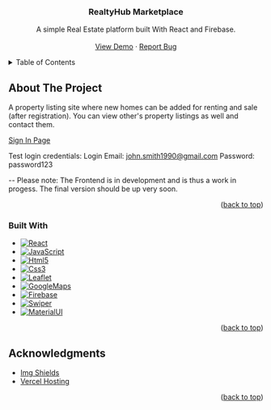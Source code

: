 <div id="top"></div>

<!-- PROJECT LOGO -->
<br />
<div align="center">
  <h3 align="center">RealtyHub Marketplace</h3>
  <p align="center">
    A simple Real Estate platform built With React and Firebase.
    <br />
    <br />
    <a href="https://realtyhub-marketplace.vercel.app/">View Demo</a>
    ·
    <a href="https://github.com/vincentnel80/realtyhub-marketplace/issues">Report Bug</a>
  </p>
</div>

<!-- TABLE OF CONTENTS -->
<details>
  <summary>Table of Contents</summary>
  <ol>
    <li>
      <a href="#about-the-project">About The Project</a>
      <ul>
        <li><a href="#built-with">Built With</a></li>
      </ul>
    </li>
    <li><a href="#acknowledgments">Acknowledgments</a></li>
  </ol>
</details>

<!-- ABOUT THE PROJECT -->

## About The Project

A property listing site where new homes can be added for renting and sale (after registration). You can view other's property listings as well and contact them.

<a href="https://realtyhub-marketplace.vercel.app/sign-in">Sign In Page</a>

Test login credentials:
Login Email: john.smith1990@gmail.com
Password: password123

-- Please note: The Frontend is in development and is thus a work in progess. The final version should be up very soon.

<p align="right">(<a href="#top">back to top</a>)</p>

### Built With

- [![React][react]][react-url]
- [![JavaScript][javascript]][javascript-url]
- [![Html5][html5]][html5-url]
- [![Css3][css3]][css3-url]
- [![Leaflet][leaflet]][leaflet-url]
- [![GoogleMaps][googlemaps]][googlemaps-url]
- [![Firebase][firebase]][firebase-url]
- [![Swiper][swiper]][swiper-url]
- [![MaterialUI][material-ui]][material-ui-url]

<p align="right">(<a href="#top">back to top</a>)</p>

<!-- ACKNOWLEDGMENTS -->

## Acknowledgments

- [Img Shields](https://shields.io)
- [Vercel Hosting](https://vercel.com/)

<p align="right">(<a href="#top">back to top</a>)</p>

<!-- MARKDOWN LINKS & IMAGES -->

[react]: https://img.shields.io/badge/react-200052?style=for-the-badge&logo=react&logoColor=white
[react-url]: https://reactjs.org/
[leaflet]: https://img.shields.io/badge/leaflet-0b4000?style=for-the-badge&logo=leaflet&logoColor=white
[leaflet-url]: https://leafletjs.com/
[googlemaps]: https://img.shields.io/badge/googlemaps-ff1fda?style=for-the-badge&logo=googlemaps&logoColor=white
[googlemaps-url]: https://developers.google.com/maps
[firebase]: https://img.shields.io/badge/firebase-ff3f21?style=for-the-badge&logo=firebase&logoColor=white
[firebase-url]: https://firebase.google.com/
[javascript]: https://img.shields.io/badge/javascript-000000?style=for-the-badge&logo=javascript&logoColor=white
[javascript-url]: https://developer.mozilla.org/en-US/docs/Web/JavaScript
[html5]: https://img.shields.io/badge/html5-ff8717?style=for-the-badge&logo=html5&logoColor=white
[html5-url]: https://developer.mozilla.org/en-US/docs/Glossary/HTML5
[css3]: https://img.shields.io/badge/css-63100a?style=for-the-badge&logo=css3&logoColor=white
[css3-url]: https://developer.mozilla.org/en-US/docs/Web/CSS
[swiper]: https://img.shields.io/badge/swiper-0080ff?style=for-the-badge&logo=swiper&logoColor=white
[swiper-url]: https://swiperjs.com/
[material-ui]: https://img.shields.io/badge/material-ui-1d7838?style=for-the-badge&logo=material-ui&logoColor=white
[material-ui-url]: https://mui.com/
